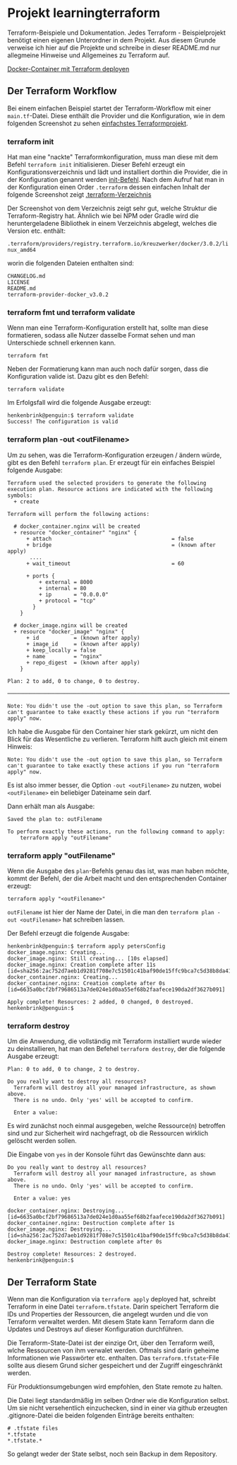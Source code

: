 # Projekt learningterraform
Terraform-Beispiele und Dokumentation. 
Jedes Terraform - Beispielprojekt benötigt einen eigenen Unterordner in dem Projekt. Aus diesem Grunde verweise ich hier auf die Projekte und schreibe in dieser README.md nur allegmeine Hinweise und Allgemeines zu Terraform auf.

[Docker-Container mit Terraform deployen](./learn-terraform-docker-container/README.md)


## Der Terraform Workflow

Bei einem einfachen Beispiel startet der Terraform-Workflow mit einer ```main.tf```-Datei. Diese enthält die Provider und die Konfiguration, wie in dem folgenden Screenshot zu sehen [einfachstes Terraformprojekt](./terraformbasis.png).

### terraform init

Hat man eine "nackte" Terraformkonfiguration, muss man diese mit dem Befehl ```terraform init``` initialisieren.
Dieser Befehl erzeugt ein Konfigurationsverzeichnis und lädt und installiert dorthin die Provider, die in der Konfiguration genannt
werden [init-Befehl](./terraform_init.png). Nach dem Aufruf hat man in der Konfiguration einen Order ```.terraform``` dessen einfachen 
Inhalt der folgende Screenshot zeigt [.terraform-Verzeichnis](./terraform-folder.png)

Der Screenshot von dem Verzeichnis zeigt sehr gut, welche Struktur die Terraform-Registry hat. Ähnlich wie bei NPM oder 
Gradle wird die heruntergeladene Bibliothek in einem Verzeichnis abgelegt, welches die Version etc. enthält:

```.terraform/providers/registry.terraform.io/kreuzwerker/docker/3.0.2/linux_amd64```

worin die folgenden Dateien enthalten sind:

```
CHANGELOG.md
LICENSE
README.md
terraform-provider-docker_v3.0.2
```

### terraform fmt und terraform validate 

Wenn man eine Terraform-Konfiguration erstellt hat, sollte man diese formatieren, sodass alle Nutzer
dasselbe Format sehen und man Unterschiede schnell erkennen kann.

```terraform fmt```

Neben der Formatierung kann man auch noch dafür sorgen, dass die Konfiguration valide ist. Dazu gibt es den
Befehl:

```terraform validate```

Im Erfolgsfall wird die folgende Ausgabe erzeugt:

```´terraform
henkenbrink@penguin:$ terraform validate
Success! The configuration is valid
```

### terraform plan -out &lt;outFilename&gt;

Um zu sehen, was die Terraform-Konfiguration erzeugen / ändern würde, gibt es den Befehl ```terraform plan```. Er erzeugt für ein einfaches Beispiel folgende Ausgabe:

```
Terraform used the selected providers to generate the following execution plan. Resource actions are indicated with the following symbols:
  + create

Terraform will perform the following actions:

  # docker_container.nginx will be created
  + resource "docker_container" "nginx" {
      + attach                                      = false
      + bridge                                      = (known after apply)
       ....
      + wait_timeout                                = 60

      + ports {
          + external = 8000
          + internal = 80
          + ip       = "0.0.0.0"
          + protocol = "tcp"
        }
    }

  # docker_image.nginx will be created
  + resource "docker_image" "nginx" {
      + id           = (known after apply)
      + image_id     = (known after apply)
      + keep_locally = false
      + name         = "nginx"
      + repo_digest  = (known after apply)
    }

Plan: 2 to add, 0 to change, 0 to destroy.

──────────────────────────────────────────────────────────────────────────────────────────────────────────────────────────────────────────────────────────────

Note: You didn't use the -out option to save this plan, so Terraform can't guarantee to take exactly these actions if you run "terraform apply" now.
```

Ich habe die Ausgabe für den Container hier stark gekürzt, um nicht den Blick für das Wesentliche zu verlieren. Terraform hilft auch gleich mit einem Hinweis:

```
Note: You didn't use the -out option to save this plan, so Terraform can't guarantee to take exactly these actions if you run "terraform apply" now.
```

Es ist also immer besser, die Option ```-out <outFilename>``` zu nutzen, wobei ```<outFilename>``` ein beliebiger Dateiname sein darf.

Dann erhält man als Ausgabe:

```
Saved the plan to: outFilename

To perform exactly these actions, run the following command to apply:
    terraform apply "outFilename"
```

### terraform apply "outFilename"

Wenn die Ausgabe des ```plan```-Befehls genau das ist, was man haben möchte, kommt der Befehl, der die Arbeit macht und den entsprechenden Container erzeugt:

```terraform apply "<outFilename>"``` 

```outFilename``` ist hier der Name der Datei, in die man den ```terraform plan -out <outFilename>``` hat schreiben lassen.

Der Befehl erzeugt die folgende Ausgabe:

```
henkenbrink@penguin:$ terraform apply petersConfig
docker_image.nginx: Creating...
docker_image.nginx: Still creating... [10s elapsed]
docker_image.nginx: Creation complete after 11s [id=sha256:2ac752d7aeb1d9281f708e7c51501c41baf90de15ffc9bca7c5d38b8da41b580nginx]
docker_container.nginx: Creating...
docker_container.nginx: Creation complete after 0s [id=6635a0bcf2bf79686513a7de024e1d0aa55ef68b2faafece190da2df3627b091]

Apply complete! Resources: 2 added, 0 changed, 0 destroyed.
henkenbrink@penguin:$ 
```


### terraform destroy

Um die Anwendung, die vollständig mit Terraform installiert wurde wieder zu deinstallieren, hat man den Befehel
```terraform destroy```, der die folgende Ausgabe erzeugt:

```
Plan: 0 to add, 0 to change, 2 to destroy.

Do you really want to destroy all resources?
  Terraform will destroy all your managed infrastructure, as shown above.
  There is no undo. Only 'yes' will be accepted to confirm.

  Enter a value: 
```

Es wird zunächst noch einmal ausgegeben, welche Ressource(n) betroffen sind und zur Sicherheit wird 
nachgefragt, ob die Ressourcen wirklich gelöscht werden sollen. 

Die Eingabe von ```yes``` in der Konsole führt das Gewünschte dann aus:

```
Do you really want to destroy all resources?
  Terraform will destroy all your managed infrastructure, as shown above.
  There is no undo. Only 'yes' will be accepted to confirm.

  Enter a value: yes

docker_container.nginx: Destroying... [id=6635a0bcf2bf79686513a7de024e1d0aa55ef68b2faafece190da2df3627b091]
docker_container.nginx: Destruction complete after 1s
docker_image.nginx: Destroying... [id=sha256:2ac752d7aeb1d9281f708e7c51501c41baf90de15ffc9bca7c5d38b8da41b580nginx]
docker_image.nginx: Destruction complete after 0s

Destroy complete! Resources: 2 destroyed.
henkenbrink@penguin:$ 
```

## Der Terraform State
Wenn man die Konfiguration via ```terraform apply``` deployed hat, schreibt Terraform in eine Datei ```terraform.tfstate```. Darin speichert Terraform die IDs und Properties der Ressourcen, die angelegt wurden und die von Terraform verwaltet werden. Mit diesem State kann Terraform dann die Updates und Destroys auf dieser Konfiguration durchführen.


Die Terraform-State-Datei ist der einzige Ort, über den Terraform weiß, wlche Ressourcen von ihm verwalet werden. Oftmals sind darin geheime Informationen wie Passwörter etc. enthalten. Das ```terraform.tfstate```-File sollte aus diesem Grund sicher gespeichert und der Zugriff eingeschränkt werden. 

Für Produktionsumgebungen wird empfohlen, den State remote zu halten.

Die Datei liegt standardmäßig im selben Ordner wie die Konfiguration selbst. Um sie nicht versehentlich einzuchecken, sind in einer via github erzeugten .gitignore-Datei die beiden folgenden Einträge bereits enthalten:

```
# .tfstate files
*.tfstate
*.tfstate.*
```
So gelangt weder der State selbst, noch sein Backup in dem Repository.

